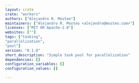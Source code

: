 ```yaml
---
layout: crate
crate: "workers"
authors: ["Alejandro R. Mosteo"]
maintainers: ["Alejandro R. Mosteo <alejandro@mosteo.com>"]
licenses: ["MIT OR Apache-2.0"]
websites: [""]
tags: ["tasking",
"parallelization",
"pool"]
version: "0.1.0"
short_description: "Simple task pool for parallelization"
dependencies: []
configuration_variables: []
configuration_values: []

---
```



